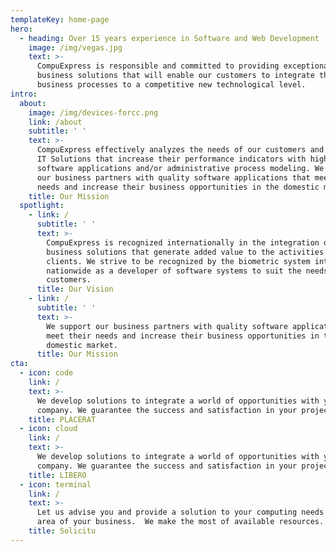 ```yaml
---
templateKey: home-page
hero:
  - heading: Over 15 years experience in Software and Web Development
    image: /img/vegas.jpg
    text: >-
      CompuExpress is responsible and committed to providing exceptional
      business solutions that will enable our customers to integrate their
      business processes to a competitive new technological level.
intro:
  about:
    image: /img/devices-forcc.png
    link: /about
    subtitle: ' '
    text: >-
      CompuExpress effectively analyzes the needs of our customers and proposes
      IT Solutions that increase their performance indicators with high quality
      software applications and/or administrative process modeling. We support
      our business partners with quality software applications that meet their
      needs and increase their business opportunities in the domestic market.
    title: Our Mission
  spotlight:
    - link: /
      subtitle: ' '
      text: >-
        CompuExpress is recognized internationally in the integration of
        business solutions that generate added value to the activities of our
        clients. We strive to be recognized by the biometric system integrators
        nationwide as a developer of software systems to suit the needs of our
        customers.
      title: Our Vision
    - link: /
      subtitle: ' '
      text: >-
        We support our business partners with quality software applications that
        meet their needs and increase their business opportunities in the
        domestic market.
      title: Our Mission
cta:
  - icon: code
    link: /
    text: >-
      We develop solutions to integrate a world of opportunities with your
      company. We guarantee the success and satisfaction in your project.
    title: PLACERAT
  - icon: cloud
    link: /
    text: >-
      We develop solutions to integrate a world of opportunities with your
      company. We guarantee the success and satisfaction in your project.
    title: LIBERO
  - icon: terminal
    link: /
    text: >-
      Let us advise you and provide a solution to your computing needs for every
      area of your business.  We make the most of available resources.
    title: Solicitu
---
```


